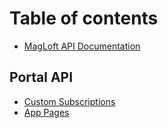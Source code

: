 # Table of contents

* [MagLoft API Documentation](README.md)

## Portal API

* [Custom Subscriptions](portal/custom-subscriptions.md)
* [App Pages](portal/app-pages.md)


